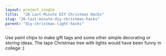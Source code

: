 ```yaml
---
layout: project_single
title:  "26 Last-Minute DIY Christmas Hacks"
slug: "26-last-minute-diy-christmas-hacks"
parent: "diy-christmas-light-hacks"
---
```

Use paint chips to make gift tags and some other simple decorating or storing ideas.  The tape Christmas tree with lights would have been funny in college :)